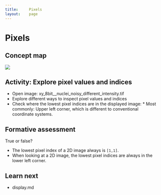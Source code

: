 ```yaml
---
title:     Pixels 
layout:    page
---
```


# Pixels

## Concept map

<img src='https://g.gravizo.com/svg?
 digraph G {
    shift [fontcolor=white,color=white];
    image -> pixel [label="  has many"];
    pixel -> value;
    pixel -> indices;
    pixel -> voxel [label="  3D"];
  }
'/>

## Activity: Explore pixel values and indices

* Open image: xy_8bit__nuclei_noisy_different_intensity.tif
* Explore different ways to inspect pixel values and indices
* Check where the lowest pixel indices are in the displayed image:
        * Most commonly: Upper left corner, which is different to conventional coordinate systems.

## Formative assessment

True or false?

* The lowest pixel index of a 2D image always is `[1,1]`.
* When looking at a 2D image, the lowest pixel indices are always in the lower left corner.

## Learn next

- display.md
